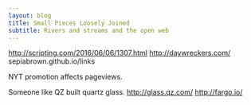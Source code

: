 ```yaml
---
layout: blog
title: Small Pieces Loosely Joined
subtitle: Rivers and streams and the open web
---
```


http://scripting.com/2016/06/06/1307.html
http://daywreckers.com/
sepiabrown.github.io/links

NYT promotion affects pageviews.

Someone like QZ built quartz glass.
http://glass.qz.com/
http://fargo.io/